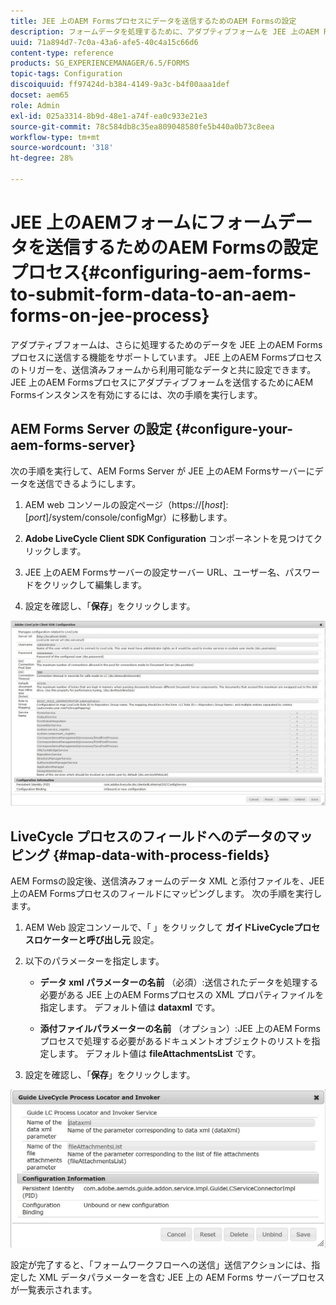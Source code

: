 ```yaml
---
title: JEE 上のAEM Formsプロセスにデータを送信するためのAEM Formsの設定
description: フォームデータを処理するために、アダプティブフォームを JEE 上のAEM Formsプロセスと統合します。
uuid: 71a894d7-7c0a-43a6-afe5-40c4a15c66d6
content-type: reference
products: SG_EXPERIENCEMANAGER/6.5/FORMS
topic-tags: Configuration
discoiquuid: ff97424d-b384-4149-9a3c-b4f00aaa1def
docset: aem65
role: Admin
exl-id: 025a3314-8b9d-48e1-a74f-ea0c933e21e3
source-git-commit: 78c584db8c35ea809048580fe5b440a0b73c8eea
workflow-type: tm+mt
source-wordcount: '318'
ht-degree: 28%

---
```


# JEE 上のAEMフォームにフォームデータを送信するためのAEM Formsの設定プロセス{#configuring-aem-forms-to-submit-form-data-to-an-aem-forms-on-jee-process}

アダプティブフォームは、さらに処理するためのデータを JEE 上のAEM Formsプロセスに送信する機能をサポートしています。 JEE 上のAEM Formsプロセスのトリガーを、送信済みフォームから利用可能なデータと共に設定できます。 JEE 上のAEM Formsプロセスにアダプティブフォームを送信するためにAEM Formsインスタンスを有効にするには、次の手順を実行します。

## AEM Forms Server の設定 {#configure-your-aem-forms-server}

次の手順を実行して、AEM Forms Server が JEE 上のAEM Formsサーバーにデータを送信できるようにします。

1. AEM web コンソールの設定ページ（https://[*host*]:[*port*]/system/console/configMgr）に移動します。

1. **Adobe LiveCycle Client SDK Configuration** コンポーネントを見つけてクリックします。
1. JEE 上のAEM Formsサーバーの設定サーバー URL、ユーザー名、パスワードをクリックして編集します。
1. 設定を確認し、「**保存**」をクリックします。

![Adobe LiveCycle Client SDK 設定](assets/clientsdkconfiguration.jpg)

## LiveCycle プロセスのフィールドへのデータのマッピング {#map-data-with-process-fields}

AEM Formsの設定後、送信済みフォームのデータ XML と添付ファイルを、JEE 上のAEM Formsプロセスのフィールドにマッピングします。 次の手順を実行します。

1. AEM Web 設定コンソールで、「 」をクリックして **ガイドLiveCycleプロセスロケーターと呼び出し元** 設定。
1. 以下のパラメーターを指定します。

   * **データ xml パラメーターの名前** （必須）:送信されたデータを処理する必要がある JEE 上のAEM Formsプロセスの XML プロパティファイルを指定します。 デフォルト値は **dataxml** です。

   * **添付ファイルパラメーターの名前** （オプション）:JEE 上のAEM Formsプロセスで処理する必要があるドキュメントオブジェクトのリストを指定します。 デフォルト値は **fileAttachmentsList** です。

1. 設定を確認し、「**保存**」をクリックします。

![Guide LiveCycle Process Locator and Invoker](assets/test3.jpg)

設定が完了すると、「フォームワークフローへの送信」送信アクションには、指定した XML データパラメーターを含む JEE 上の AEM Forms サーバープロセスが一覧表示されます。
